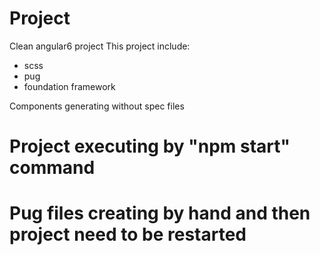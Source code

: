 # Project

Clean angular6 project
This project include:
- scss
- pug
- foundation framework

Components generating without spec files


# Project executing by "npm start" command

# Pug files creating by hand and then project need to be restarted
